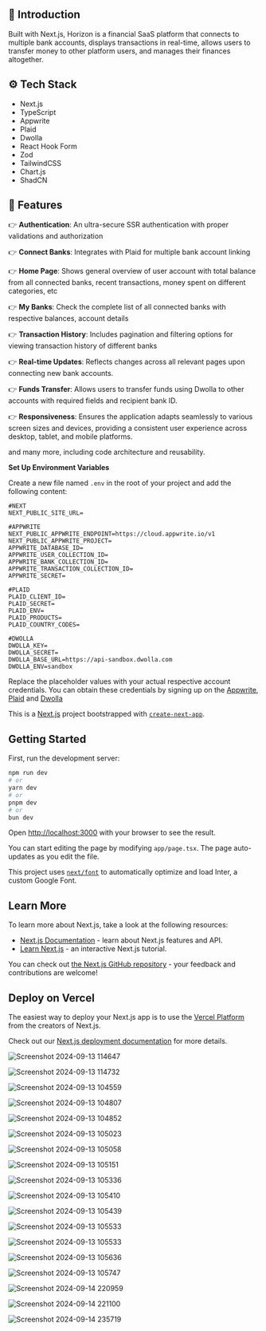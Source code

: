 ## <a name="introduction">🤖 Introduction</a>

Built with Next.js, Horizon is a financial SaaS platform that connects to multiple bank accounts, displays transactions in real-time, allows users to transfer money to other platform users, and manages their finances altogether. 

## <a name="tech-stack">⚙️ Tech Stack</a>

- Next.js
- TypeScript
- Appwrite
- Plaid
- Dwolla
- React Hook Form
- Zod
- TailwindCSS
- Chart.js
- ShadCN

## <a name="features">🔋 Features</a>

👉 **Authentication**: An ultra-secure SSR authentication with proper validations and authorization

👉 **Connect Banks**: Integrates with Plaid for multiple bank account linking

👉 **Home Page**: Shows general overview of user account with total balance from all connected banks, recent transactions, money spent on different categories, etc

👉 **My Banks**: Check the complete list of all connected banks with respective balances, account details

👉 **Transaction History**: Includes pagination and filtering options for viewing transaction history of different banks

👉 **Real-time Updates**: Reflects changes across all relevant pages upon connecting new bank accounts.

👉 **Funds Transfer**: Allows users to transfer funds using Dwolla to other accounts with required fields and recipient bank ID.

👉 **Responsiveness**: Ensures the application adapts seamlessly to various screen sizes and devices, providing a consistent user experience across desktop, tablet, and mobile platforms.

and many more, including code architecture and reusability. 


**Set Up Environment Variables**

Create a new file named `.env` in the root of your project and add the following content:

```env
#NEXT
NEXT_PUBLIC_SITE_URL=

#APPWRITE
NEXT_PUBLIC_APPWRITE_ENDPOINT=https://cloud.appwrite.io/v1
NEXT_PUBLIC_APPWRITE_PROJECT=
APPWRITE_DATABASE_ID=
APPWRITE_USER_COLLECTION_ID=
APPWRITE_BANK_COLLECTION_ID=
APPWRITE_TRANSACTION_COLLECTION_ID=
APPWRITE_SECRET=

#PLAID
PLAID_CLIENT_ID=
PLAID_SECRET=
PLAID_ENV=
PLAID_PRODUCTS=
PLAID_COUNTRY_CODES=

#DWOLLA
DWOLLA_KEY=
DWOLLA_SECRET=
DWOLLA_BASE_URL=https://api-sandbox.dwolla.com
DWOLLA_ENV=sandbox

```

Replace the placeholder values with your actual respective account credentials. You can obtain these credentials by signing up on the [Appwrite](https://appwrite.io/?utm_source=youtube&utm_content=reactnative&ref=JSmastery), [Plaid](https://plaid.com/) and [Dwolla](https://www.dwolla.com/)




This is a [Next.js](https://nextjs.org/) project bootstrapped with [`create-next-app`](https://github.com/vercel/next.js/tree/canary/packages/create-next-app).

## Getting Started

First, run the development server:

```bash
npm run dev
# or
yarn dev
# or
pnpm dev
# or
bun dev
```

Open [http://localhost:3000](http://localhost:3000) with your browser to see the result.

You can start editing the page by modifying `app/page.tsx`. The page auto-updates as you edit the file.

This project uses [`next/font`](https://nextjs.org/docs/basic-features/font-optimization) to automatically optimize and load Inter, a custom Google Font.

## Learn More

To learn more about Next.js, take a look at the following resources:

- [Next.js Documentation](https://nextjs.org/docs) - learn about Next.js features and API.
- [Learn Next.js](https://nextjs.org/learn) - an interactive Next.js tutorial.

You can check out [the Next.js GitHub repository](https://github.com/vercel/next.js/) - your feedback and contributions are welcome!

## Deploy on Vercel

The easiest way to deploy your Next.js app is to use the [Vercel Platform](https://vercel.com/new?utm_medium=default-template&filter=next.js&utm_source=create-next-app&utm_campaign=create-next-app-readme) from the creators of Next.js.

Check out our [Next.js deployment documentation](https://nextjs.org/docs/deployment) for more details.

![Screenshot 2024-09-13 114647](https://github.com/user-attachments/assets/eb556da7-b873-40e2-b845-709c23f8bd0f)

![Screenshot 2024-09-13 114732](https://github.com/user-attachments/assets/50de947b-8018-4bc5-ac89-138284ecb2e4)

![Screenshot 2024-09-13 104559](https://github.com/user-attachments/assets/3356a362-91ac-46de-9927-20ec9b918a35)

![Screenshot 2024-09-13 104807](https://github.com/user-attachments/assets/80ca5843-5503-4df5-b32f-a41990043883)

![Screenshot 2024-09-13 104852](https://github.com/user-attachments/assets/388aa1c0-eef4-4ed4-b530-e57646b899a8)

![Screenshot 2024-09-13 105023](https://github.com/user-attachments/assets/238e7450-ef34-401a-aa5d-89da3937237e)

![Screenshot 2024-09-13 105058](https://github.com/user-attachments/assets/e823346c-76d7-4c3e-a1e2-d4202843dd36)

![Screenshot 2024-09-13 105151](https://github.com/user-attachments/assets/5647465d-3cf3-4975-995e-ef3da1a5ebb4)

![Screenshot 2024-09-13 105336](https://github.com/user-attachments/assets/f4ac2b0f-866c-4b24-82fa-e2b821f85691)

![Screenshot 2024-09-13 105410](https://github.com/user-attachments/assets/42b81767-a326-443d-a05d-bf88e5b2aa7c)

![Screenshot 2024-09-13 105439](https://github.com/user-attachments/assets/c17757f1-fe07-487e-aab4-69c190c36616)

![Screenshot 2024-09-13 105533](https://github.com/user-attachments/assets/6061cab2-a0b5-4de7-a722-faaad8e23158)

![Screenshot 2024-09-13 105533](https://github.com/user-attachments/assets/fe77282a-6bd7-48b9-ac17-b4035d675067)



![Screenshot 2024-09-13 105636](https://github.com/user-attachments/assets/42758252-137e-4fd4-8ccc-60ecc0a1011c)

![Screenshot 2024-09-13 105747](https://github.com/user-attachments/assets/5cb019b3-7787-4c19-ae1b-353e910e3e38)

![Screenshot 2024-09-14 220959](https://github.com/user-attachments/assets/55b96b06-b2f9-4bd1-b036-0eb103c1a44b)

![Screenshot 2024-09-14 221100](https://github.com/user-attachments/assets/8e9eb225-7df4-4017-9ee2-8433bb592460)

![Screenshot 2024-09-14 235719](https://github.com/user-attachments/assets/7fd7ef18-fcb0-46b7-8142-2eb6c1664130)

